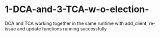 # 1-DCA-and-3-TCA-w-o-election-

DCA and TCA working together in the same runtime with add_client, re-issue and update functions running successfully
